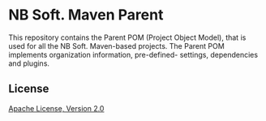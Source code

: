 # NB Soft. Maven Parent

This repository contains the Parent POM (Project Object Model), that is used for all the NB Soft. Maven-based projects.
The Parent POM implements organization information, pre-defined- settings, dependencies and plugins.

## License

[Apache License, Version 2.0](http://www.apache.org/licenses/LICENSE-2.0.txt)
